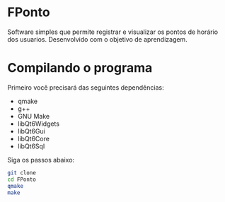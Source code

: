 # FPonto
Software simples que permite registrar e visualizar os pontos de horário dos usuarios. Desenvolvido com o objetivo de aprendizagem.

# Compilando o programa
Primeiro você precisará das seguintes dependências:
- qmake
- g++
- GNU Make
- libQt6Widgets
- libQt6Gui
- libQt6Core
- libQt6Sql

Siga os passos abaixo:
```sh
git clone 
cd FPonto
qmake
make
```
